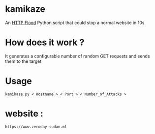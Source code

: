 # kamikaze 
An [HTTP Flood](https://en.m.wikipedia.org/wiki/HTTP_Flood) Python script that could stop a normal website in 10s

# How does it work ?
It generates a configurable number of random GET requests and sends them to the target

# Usage

```
kamikaze.py < Hostname > < Port > < Number_of_Attacks >
```

# website : 

```
https://www.zeroday-sudan.ml


```

